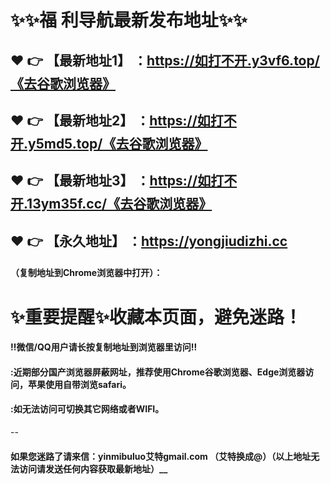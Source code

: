 # :sparkles::sparkles:福 利导航最新发布地址:sparkles::sparkles:

 :heart: :point_right: 【最新地址1】 ：https://如打不开.y3vf6.top/《去谷歌浏览器》
 ------
 :heart: :point_right: 【最新地址2】 ：https://如打不开.y5md5.top/《去谷歌浏览器》
 ------
 :heart: :point_right: 【最新地址3】 ：https://如打不开.13ym35f.cc/《去谷歌浏览器》
 ------
 :heart: :point_right: 【永久地址】 ：https://yongjiudizhi.cc   
 ------

#### （复制地址到Chrome浏览器中打开）：
# :sparkles:重要提醒:sparkles:收藏本页面，避免迷路！
#### ‼️微信/QQ用户请长按复制地址到浏览器里访问‼
#### :近期部分国产浏览器屏蔽网址，推荐使用Chrome谷歌浏览器、Edge浏览器访问，苹果使用自带浏览safari。
#### :如无法访问可切换其它网络或者WIFI。
--
#### 如果您迷路了请来信：yinmibuluo艾特gmail.com （艾特换成@）（以上地址无法访问请发送任何内容获取最新地址）__
